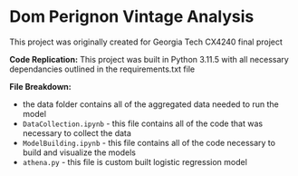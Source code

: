 # Dom Perignon Vintage Analysis
This project was originally created for Georgia Tech CX4240 final project

__Code Replication:__ This project was built in Python 3.11.5 with all necessary dependancies outlined in the requirements.txt file

__File Breakdown:__

* the data folder contains all of the aggregated data needed to run the model
* `DataCollection.ipynb` - this file contains all of the code that was necessary to collect the data
* `ModelBuilding.ipynb` - this file contains all of the code necessary to build and visualize the models
* `athena.py` - this file is custom built logistic regression model
